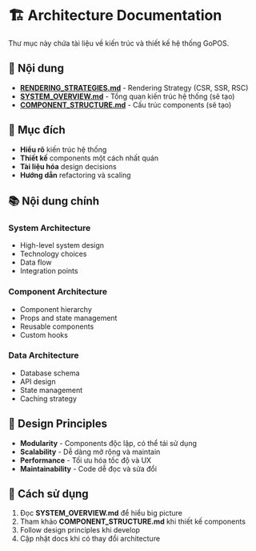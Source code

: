 # 🏗️ Architecture Documentation

Thư mục này chứa tài liệu về kiến trúc và thiết kế hệ thống GoPOS.

## 📁 Nội dung

- **[RENDERING_STRATEGIES.md](./RENDERING_STRATEGIES.md)** - Rendering Strategy (CSR, SSR, RSC)
- **[SYSTEM_OVERVIEW.md](./SYSTEM_OVERVIEW.md)** - Tổng quan kiến trúc hệ thống (sẽ tạo)
- **[COMPONENT_STRUCTURE.md](./COMPONENT_STRUCTURE.md)** - Cấu trúc components (sẽ tạo)

## 🎯 Mục đích

- **Hiểu rõ** kiến trúc hệ thống
- **Thiết kế** components một cách nhất quán
- **Tài liệu hóa** design decisions
- **Hướng dẫn** refactoring và scaling

## 📚 Nội dung chính

### System Architecture
- High-level system design
- Technology choices
- Data flow
- Integration points

### Component Architecture
- Component hierarchy
- Props and state management
- Reusable components
- Custom hooks

### Data Architecture
- Database schema
- API design
- State management
- Caching strategy

## 🎨 Design Principles

- **Modularity** - Components độc lập, có thể tái sử dụng
- **Scalability** - Dễ dàng mở rộng và maintain
- **Performance** - Tối ưu hóa tốc độ và UX
- **Maintainability** - Code dễ đọc và sửa đổi

## 📖 Cách sử dụng

1. Đọc **SYSTEM_OVERVIEW.md** để hiểu big picture
2. Tham khảo **COMPONENT_STRUCTURE.md** khi thiết kế components
3. Follow design principles khi develop
4. Cập nhật docs khi có thay đổi architecture
